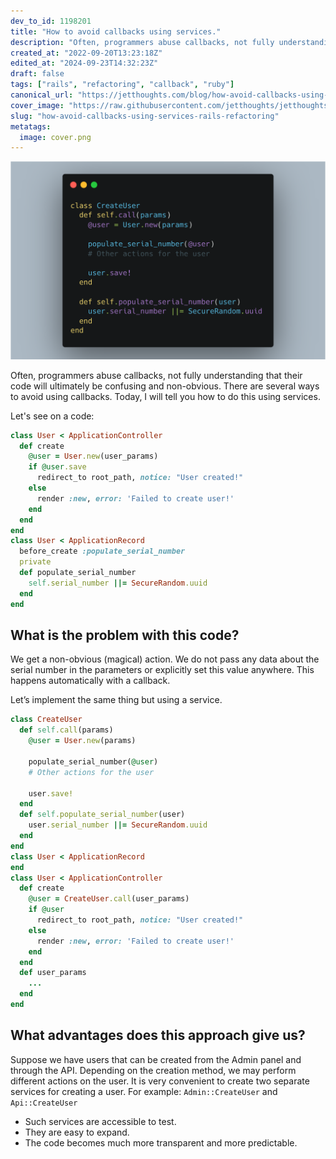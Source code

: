 ```yaml
---
dev_to_id: 1198201
title: "How to avoid callbacks using services."
description: "Often, programmers abuse callbacks, not fully understanding that their code will ultimately be..."
created_at: "2022-09-20T13:23:18Z"
edited_at: "2024-09-23T14:32:23Z"
draft: false
tags: ["rails", "refactoring", "callback", "ruby"]
canonical_url: "https://jetthoughts.com/blog/how-avoid-callbacks-using-services-rails-refactoring/"
cover_image: "https://raw.githubusercontent.com/jetthoughts/jetthoughts.github.io/master/content/blog/how-avoid-callbacks-using-services-rails-refactoring/cover.png"
slug: "how-avoid-callbacks-using-services-rails-refactoring"
metatags:
  image: cover.png
---
```

![example code for using service](file_0.png)

Often, programmers abuse callbacks, not fully understanding that their code will ultimately be confusing and non-obvious. There are several ways to avoid using callbacks. Today, I will tell you how to do this using services.

Let's see on a code:

```ruby
class User < ApplicationController
  def create
    @user = User.new(user_params)
    if @user.save
      redirect_to root_path, notice: "User created!"
    else   
      render :new, error: 'Failed to create user!'
    end
  end
end
class User < ApplicationRecord
  before_create :populate_serial_number
  private
  def populate_serial_number
    self.serial_number ||= SecureRandom.uuid
  end
end
```

## What is the problem with this code?

We get a non-obvious (magical) action. We do not pass any data about the serial number in the parameters or explicitly set this value anywhere. This happens automatically with a callback.

Let’s implement the same thing but using a service.

```ruby
class CreateUser
  def self.call(params)
    @user = User.new(params)
    
    populate_serial_number(@user)
    # Other actions for the user
    
    user.save!
  end
  def self.populate_serial_number(user)
    user.serial_number ||= SecureRandom.uuid
  end
end
class User < ApplicationRecord
end
class User < ApplicationController
  def create
    @user = CreateUser.call(user_params)
    if @user
      redirect_to root_path, notice: "User created!"
    else   
      render :new, error: 'Failed to create user!'
    end
  end
  def user_params
    ...
  end
end
```

## What advantages does this approach give us?

Suppose we have users that can be created from the Admin panel and through the API. Depending on the creation method, we may perform different actions on the user. It is very convenient to create two separate services for creating a user. For example: `Admin::CreateUser` and `Api::CreateUser`
- Such services are accessible to test.
- They are easy to expand.
- The code becomes much more transparent and more predictable.
